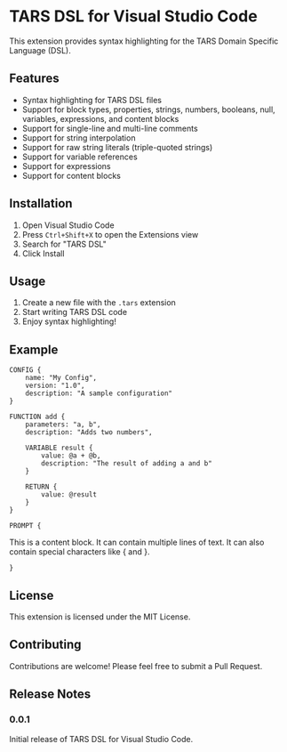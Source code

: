 ﻿# TARS DSL for Visual Studio Code

This extension provides syntax highlighting for the TARS Domain Specific Language (DSL).

## Features

- Syntax highlighting for TARS DSL files
- Support for block types, properties, strings, numbers, booleans, null, variables, expressions, and content blocks
- Support for single-line and multi-line comments
- Support for string interpolation
- Support for raw string literals (triple-quoted strings)
- Support for variable references
- Support for expressions
- Support for content blocks

## Installation

1. Open Visual Studio Code
2. Press `Ctrl+Shift+X` to open the Extensions view
3. Search for "TARS DSL"
4. Click Install

## Usage

1. Create a new file with the `.tars` extension
2. Start writing TARS DSL code
3. Enjoy syntax highlighting!

## Example

```tars
CONFIG {
    name: "My Config",
    version: "1.0",
    description: "A sample configuration"
}

FUNCTION add {
    parameters: "a, b",
    description: "Adds two numbers",
    
    VARIABLE result {
        value: @a + @b,
        description: "The result of adding a and b"
    }
    
    RETURN {
        value: @result
    }
}

PROMPT {
```
This is a content block.
It can contain multiple lines of text.
It can also contain special characters like { and }.
```
}
```

## License

This extension is licensed under the MIT License.

## Contributing

Contributions are welcome! Please feel free to submit a Pull Request.

## Release Notes

### 0.0.1

Initial release of TARS DSL for Visual Studio Code.
